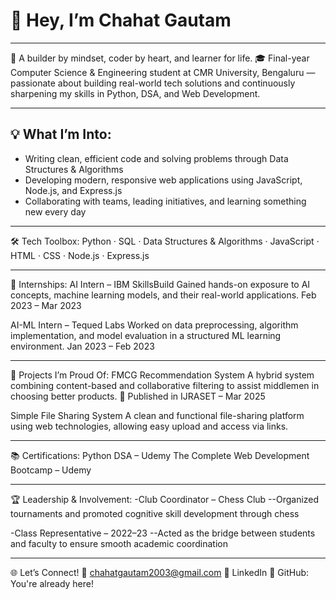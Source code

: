 # 👋 Hey, I’m Chahat Gautam

---

🚀 A builder by mindset, coder by heart, and learner for life.
🎓 Final-year Computer Science & Engineering student at CMR University, Bengaluru — passionate about building real-world tech solutions and continuously sharpening my skills in Python, DSA, and Web Development.

---

## 💡 What I’m Into:
- Writing clean, efficient code and solving problems through Data Structures & Algorithms
- Developing modern, responsive web applications using JavaScript, Node.js, and Express.js
- Collaborating with teams, leading initiatives, and learning something new every day

---

🛠️ Tech Toolbox:
Python · SQL · Data Structures & Algorithms · JavaScript · HTML · CSS · Node.js · Express.js

---

💼 Internships:
AI Intern – IBM SkillsBuild
Gained hands-on exposure to AI concepts, machine learning models, and their real-world applications.
Feb 2023 – Mar 2023

AI-ML Intern – Tequed Labs
Worked on data preprocessing, algorithm implementation, and model evaluation in a structured ML learning environment.
Jan 2023 – Feb 2023

---

🧠 Projects I’m Proud Of:
FMCG Recommendation System
A hybrid system combining content-based and collaborative filtering to assist middlemen in choosing better products.
🔗 Published in IJRASET – Mar 2025

Simple File Sharing System
A clean and functional file-sharing platform using web technologies, allowing easy upload and access via links.

---

📚 Certifications:
Python DSA – Udemy
The Complete Web Development Bootcamp – Udemy

---

🏆 Leadership & Involvement:
-Club Coordinator – Chess Club
--Organized tournaments and promoted cognitive skill development through chess

-Class Representative – 2022–23
--Acted as the bridge between students and faculty to ensure smooth academic coordination

---

🌐 Let’s Connect!
📧 chahatgautam2003@gmail.com
🔗 LinkedIn
🐙 GitHub: You're already here!

